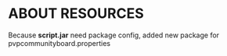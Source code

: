 # ABOUT RESOURCES

Because **script.jar**  need package config, added new package for 
pvpcommunityboard.properties
